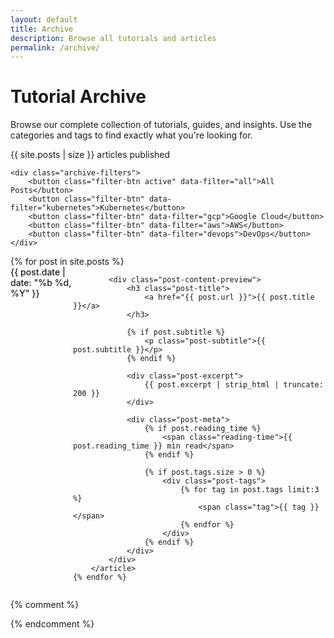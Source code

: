 ```yaml
---
layout: default
title: Archive
description: Browse all tutorials and articles
permalink: /archive/
---
```


# Tutorial Archive

Browse our complete collection of tutorials, guides, and insights. Use the categories and tags to find exactly what you're looking for.

<div class="archive-controls">
    <div class="archive-stats">
        <span class="post-count">{{ site.posts | size }} articles published</span>
    </div>
    
    <div class="archive-filters">
        <button class="filter-btn active" data-filter="all">All Posts</button>
        <button class="filter-btn" data-filter="kubernetes">Kubernetes</button>
        <button class="filter-btn" data-filter="gcp">Google Cloud</button>
        <button class="filter-btn" data-filter="aws">AWS</button>
        <button class="filter-btn" data-filter="devops">DevOps</button>
    </div>
</div>

<div class="archive-posts">
    {% for post in site.posts %}
        <article class="archive-post-card" data-tags="{{ post.tags | join: ' ' | downcase }}">
            <div class="post-date">
                <time datetime="{{ post.date | date_to_xmlschema }}">
                    {{ post.date | date: "%b %d, %Y" }}
                </time>
            </div>
            
            <div class="post-content-preview">
                <h3 class="post-title">
                    <a href="{{ post.url }}">{{ post.title }}</a>
                </h3>
                
                {% if post.subtitle %}
                    <p class="post-subtitle">{{ post.subtitle }}</p>
                {% endif %}
                
                <div class="post-excerpt">
                    {{ post.excerpt | strip_html | truncate: 200 }}
                </div>
                
                <div class="post-meta">
                    {% if post.reading_time %}
                        <span class="reading-time">{{ post.reading_time }} min read</span>
                    {% endif %}
                    
                    {% if post.tags.size > 0 %}
                        <div class="post-tags">
                            {% for tag in post.tags limit:3 %}
                                <span class="tag">{{ tag }}</span>
                            {% endfor %}
                        </div>
                    {% endif %}
                </div>
            </div>
        </article>
    {% endfor %}
</div>

{% comment %}
<!-- Archive by Year (Alternative Layout) -->
<div class="archive-by-year" style="display: none;">
    {% for post in site.posts %}
        {% assign currentDate = post.date | date: "%Y" %}
        {% assign postDate = post.date | date: "%Y" %}
        
        {% if currentDate != previousDate %}
            {% unless forloop.first %}</div>{% endunless %}
            <div class="year-group">
                <h2 class="year-heading">{{ currentDate }}</h2>
        {% endif %}
        
        <article class="year-post">
            <time class="post-date" datetime="{{ post.date | date_to_xmlschema }}">
                {{ post.date | date: "%b %d" }}
            </time>
            <h3 class="post-title">
                <a href="{{ post.url }}">{{ post.title }}</a>
            </h3>
            {% if post.subtitle %}
                <p class="post-subtitle">{{ post.subtitle }}</p>
            {% endif %}
        </article>
        
        {% if forloop.last %}</div>{% endif %}
        {% assign previousDate = currentDate %}
    {% endfor %}
</div>
{% endcomment %}

<style>
.archive-controls {
    display: flex;
    justify-content: space-between;
    align-items: center;
    margin-bottom: var(--space-2xl);
    padding: var(--space-lg);
    background: var(--color-background-alt);
    border-radius: var(--radius-lg);
    flex-wrap: wrap;
    gap: var(--space-md);
}

.archive-stats {
    color: var(--color-text-muted);
    font-family: var(--font-secondary);
    font-size: var(--font-size-sm);
}

.archive-filters {
    display: flex;
    gap: var(--space-sm);
    flex-wrap: wrap;
}

.filter-btn {
    padding: var(--space-sm) var(--space-md);
    background: transparent;
    border: 1px solid var(--color-border);
    border-radius: var(--radius-full);
    color: var(--color-text-muted);
    font-family: var(--font-secondary);
    font-size: var(--font-size-sm);
    cursor: pointer;
    transition: all 0.2s ease;
}

.filter-btn:hover,
.filter-btn.active {
    background: var(--color-primary);
    color: white;
    border-color: var(--color-primary);
}

.archive-posts {
    display: flex;
    flex-direction: column;
    gap: var(--space-xl);
}

.archive-post-card {
    display: flex;
    gap: var(--space-lg);
    padding: var(--space-xl);
    background: var(--color-background);
    border: 1px solid var(--color-border);
    border-radius: var(--radius-lg);
    transition: all 0.2s ease;
    opacity: 1;
    transform: translateY(0);
}

.archive-post-card:hover {
    box-shadow: var(--shadow-md);
    transform: translateY(-2px);
}

.archive-post-card.hidden {
    opacity: 0;
    transform: translateY(10px);
    pointer-events: none;
    margin: 0;
    padding: 0;
    height: 0;
    overflow: hidden;
}

.post-date {
    flex-shrink: 0;
    width: 100px;
    color: var(--color-text-muted);
    font-family: var(--font-secondary);
    font-size: var(--font-size-sm);
    font-weight: 500;
}

.post-content-preview {
    flex: 1;
}

.archive-post-card .post-title {
    font-size: var(--font-size-xl);
    margin: 0 0 var(--space-sm) 0;
    line-height: var(--line-height-tight);
}

.archive-post-card .post-title a {
    color: var(--color-text);
    text-decoration: none;
    transition: color 0.2s ease;
}

.archive-post-card .post-title a:hover {
    color: var(--color-primary);
}

.archive-post-card .post-subtitle {
    color: var(--color-text-muted);
    font-size: var(--font-size-base);
    margin: 0 0 var(--space-md) 0;
    line-height: var(--line-height-normal);
}

.archive-post-card .post-excerpt {
    color: var(--color-text-muted);
    line-height: var(--line-height-relaxed);
    margin-bottom: var(--space-md);
}

.archive-post-card .post-meta {
    display: flex;
    align-items: center;
    gap: var(--space-md);
    flex-wrap: wrap;
}

.archive-post-card .reading-time {
    color: var(--color-text-muted);
    font-family: var(--font-secondary);
    font-size: var(--font-size-sm);
}

.archive-post-card .post-tags {
    display: flex;
    gap: var(--space-sm);
    flex-wrap: wrap;
}

.archive-post-card .tag {
    background: var(--color-background-alt);
    color: var(--color-text-muted);
    padding: var(--space-xs) var(--space-sm);
    border-radius: var(--radius-full);
    font-size: var(--font-size-xs);
    font-weight: 500;
    font-family: var(--font-secondary);
}

/* Year-based archive layout (alternative) */
.year-group {
    margin-bottom: var(--space-2xl);
}

.year-heading {
    font-size: var(--font-size-2xl);
    color: var(--color-text);
    margin-bottom: var(--space-lg);
    padding-bottom: var(--space-md);
    border-bottom: 2px solid var(--color-border);
}

.year-post {
    display: flex;
    gap: var(--space-lg);
    padding: var(--space-md) 0;
    border-bottom: 1px solid var(--color-border);
}

.year-post:last-child {
    border-bottom: none;
}

.year-post .post-date {
    width: 60px;
    flex-shrink: 0;
}

.year-post .post-title {
    font-size: var(--font-size-lg);
    margin: 0 0 var(--space-xs) 0;
}

.year-post .post-subtitle {
    color: var(--color-text-muted);
    font-size: var(--font-size-sm);
    margin: 0;
}

/* Responsive design */
@media (max-width: 768px) {
    .archive-controls {
        flex-direction: column;
        align-items: flex-start;
    }
    
    .archive-post-card {
        flex-direction: column;
        gap: var(--space-md);
    }
    
    .post-date {
        width: auto;
    }
    
    .year-post {
        flex-direction: column;
        gap: var(--space-sm);
    }
    
    .year-post .post-date {
        width: auto;
    }
}

@media (max-width: 480px) {
    .archive-filters {
        justify-content: center;
        width: 100%;
    }
    
    .filter-btn {
        flex: 1;
        text-align: center;
        min-width: 80px;
    }
}
</style>

<script>
document.addEventListener('DOMContentLoaded', function() {
    const filterButtons = document.querySelectorAll('.filter-btn');
    const posts = document.querySelectorAll('.archive-post-card');
    
    filterButtons.forEach(button => {
        button.addEventListener('click', function() {
            // Update active button
            filterButtons.forEach(btn => btn.classList.remove('active'));
            this.classList.add('active');
            
            const filter = this.dataset.filter;
            
            posts.forEach(post => {
                const tags = post.dataset.tags;
                
                if (filter === 'all' || tags.includes(filter)) {
                    post.classList.remove('hidden');
                } else {
                    post.classList.add('hidden');
                }
            });
        });
    });
});
</script>
